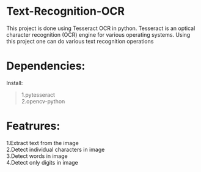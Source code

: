 # Text-Recognition-OCR
This project is done using Tesseract OCR in python. Tesseract is an optical character recognition (OCR) engine for various operating systems. Using this project one can do various text recognition operations

# Dependencies:
Install:
>1.pytesseract<br/>
>2.opencv-python


# Featrures:

1.Extract text from the image<br/>
2.Detect individual characters in image<br/>
3.Detect words in image<br/>
4.Detect only digits in image<br/>
